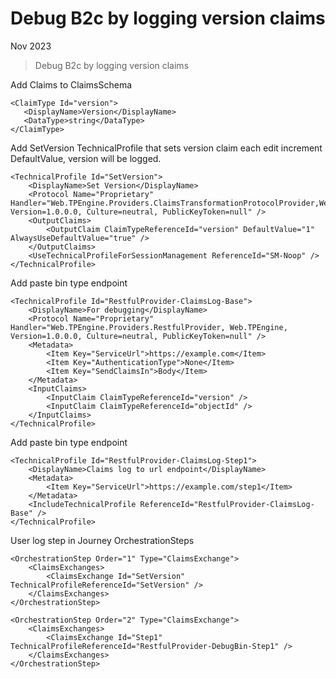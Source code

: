 # Debug B2c by logging version claims

Nov 2023

>  Debug B2c by logging version claims

Add Claims to ClaimsSchema

 ```
<ClaimType Id="version">
    <DisplayName>Version</DisplayName>
    <DataType>string</DataType>
</ClaimType>
```

Add SetVersion TechnicalProfile that sets version claim each edit increment DefaultValue, version will be logged. 

```
<TechnicalProfile Id="SetVersion">
    <DisplayName>Set Version</DisplayName>
    <Protocol Name="Proprietary" Handler="Web.TPEngine.Providers.ClaimsTransformationProtocolProvider,Web.TPEngine, Version=1.0.0.0, Culture=neutral, PublicKeyToken=null" />
    <OutputClaims>
        <OutputClaim ClaimTypeReferenceId="version" DefaultValue="1" AlwaysUseDefaultValue="true" />
    </OutputClaims>
    <UseTechnicalProfileForSessionManagement ReferenceId="SM-Noop" />
</TechnicalProfile>
```

Add paste bin type endpoint 
```
<TechnicalProfile Id="RestfulProvider-ClaimsLog-Base">
    <DisplayName>For debugging</DisplayName>
    <Protocol Name="Proprietary" Handler="Web.TPEngine.Providers.RestfulProvider, Web.TPEngine, Version=1.0.0.0, Culture=neutral, PublicKeyToken=null" />
    <Metadata>
        <Item Key="ServiceUrl">https://example.com</Item>
        <Item Key="AuthenticationType">None</Item>
        <Item Key="SendClaimsIn">Body</Item>
    </Metadata>
    <InputClaims>
        <InputClaim ClaimTypeReferenceId="version" />
        <InputClaim ClaimTypeReferenceId="objectId" />
    </InputClaims>
</TechnicalProfile>
```   

Add paste bin type endpoint 
```
<TechnicalProfile Id="RestfulProvider-ClaimsLog-Step1">
    <DisplayName>Claims log to url endpoint</DisplayName>
    <Metadata>
        <Item Key="ServiceUrl">https://example.com/step1</Item>
    </Metadata>
    <IncludeTechnicalProfile ReferenceId="RestfulProvider-ClaimsLog-Base" />
</TechnicalProfile>
```

User log step in Journey OrchestrationSteps

```
<OrchestrationStep Order="1" Type="ClaimsExchange">
    <ClaimsExchanges>
        <ClaimsExchange Id="SetVersion" TechnicalProfileReferenceId="SetVersion" />
    </ClaimsExchanges>
</OrchestrationStep>

<OrchestrationStep Order="2" Type="ClaimsExchange">
    <ClaimsExchanges>
        <ClaimsExchange Id="Step1" TechnicalProfileReferenceId="RestfulProvider-DebugBin-Step1" />
    </ClaimsExchanges>
</OrchestrationStep>
```
